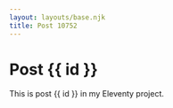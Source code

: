 ```yaml
---
layout: layouts/base.njk
title: Post 10752
---
```


# Post {{ id }}

This is post {{ id }} in my Eleventy project.
